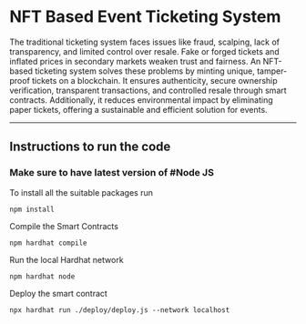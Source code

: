 # NFT Based Event Ticketing System

The traditional ticketing system faces issues like fraud, scalping, lack of transparency, and limited control over resale. Fake or forged tickets and inflated prices in secondary markets weaken trust and fairness. An NFT-based ticketing system solves these problems by minting unique, tamper-proof tickets on a blockchain. It ensures authenticity, secure ownership verification, transparent transactions, and controlled resale through smart contracts. Additionally, it reduces environmental impact by eliminating paper tickets, offering a sustainable and efficient solution for events.


______

## Instructions to run the code

### Make sure to have latest version of #Node JS 

To install all the suitable packages run
```shell
npm install  
```
Compile the Smart Contracts
```shell
npm hardhat compile
```
Run the local Hardhat network
```shell
npm hardhat node
```

Deploy the smart contract
```shell
npx hardhat run ./deploy/deploy.js --network localhost
```
